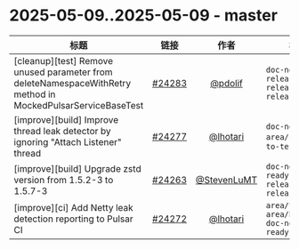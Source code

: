 # 2025-05-09..2025-05-09 - master
| 标题 | 链接 | 作者 | 标签 |
| - | :--: | :--: | - |
| [cleanup][test] Remove unused parameter from deleteNamespaceWithRetry method in MockedPulsarServiceBaseTest | [#24283](https://github.com/apache/pulsar/pull/24283) | [@pdolif](https://github.com/pdolif) | `doc-not-needed` `release/3.0.12` `release/3.3.7` `release/4.0.5`  | 
| [improve][build] Improve thread leak detector by ignoring "Attach Listener" thread | [#24277](https://github.com/apache/pulsar/pull/24277) | [@lhotari](https://github.com/lhotari) | `doc-not-needed` `area/ci` `ready-to-test`  | 
| [improve][build] Upgrade zstd version from 1.5.2-3 to 1.5.7-3 | [#24263](https://github.com/apache/pulsar/pull/24263) | [@StevenLuMT](https://github.com/StevenLuMT) | `doc-not-needed` `ready-to-test` `release/3.0.12` `release/3.3.7`  | 
| [improve][ci] Add Netty leak detection reporting to Pulsar CI | [#24272](https://github.com/apache/pulsar/pull/24272) | [@lhotari](https://github.com/lhotari) | `area/test` `area/build` `doc-not-needed` `ready-to-test`  | 
